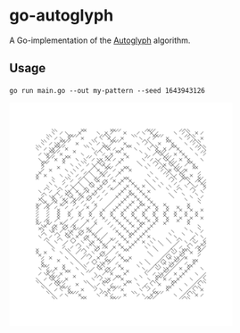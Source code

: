 # go-autoglyph

A Go-implementation of the [Autoglyph](https://larvalabs.com/autoglyphs) algorithm.

## Usage

`go run main.go --out my-pattern --seed 1643943126`

<img src="https://github.com/emilwidlund/go-autoglyph/blob/master/pattern.png?raw=true" width="400" height="400" />
